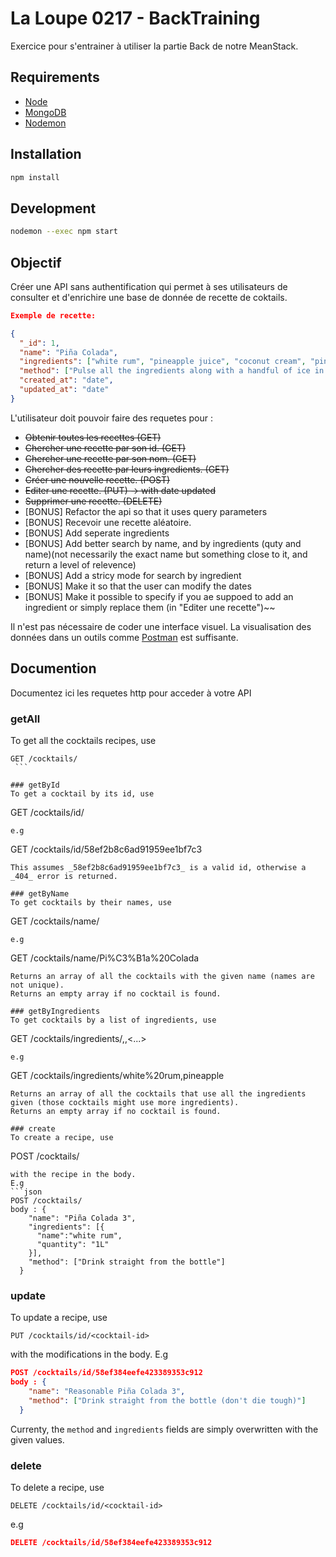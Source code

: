 # La Loupe 0217 - BackTraining
Exercice pour s'entrainer à utiliser la partie Back de notre MeanStack.

## Requirements

-   [Node](https://doc.ubuntu-fr.org/nodejs#depuis_un_ppa)
-   [MongoDB](https://doc.ubuntu-fr.org/mongodb#installation)
-   [Nodemon](http://nodemon.io/)

## Installation

```bash
npm install
```

## Development

```bash
nodemon --exec npm start
```

## Objectif
Créer une API sans authentification qui permet à ses utilisateurs de consulter et d'enrichire une base de donnée de recette de coktails.


``` json
Exemple de recette:

{
  "_id": 1,
  "name": "Piña Colada",
  "ingredients": ["white rum", "pineapple juice", "coconut cream", "pineapple"],
  "method": ["Pulse all the ingredients along with a handful of ice in a blender until smooth", "Pour into a tall glass and garnish as you like."],
  "created_at": "date",
  "updated_at": "date"
}
```

L'utilisateur doit pouvoir faire des requetes pour :
  - ~~Obtenir toutes les recettes (GET)~~
  - ~~Chercher une recette par son id. (GET)~~
  - ~~Chercher une recette par son nom. (GET)~~
  - ~~Chercher des recette par leurs ingredients. (GET)~~
  - ~~Créer une nouvelle recette. (POST)~~
  - ~~Editer une recette. (PUT) -> with date updated~~
  - ~~Supprimer une recette. (DELETE)~~
  - [BONUS] Refactor the api so that it uses query parameters
  - [BONUS] Recevoir une recette aléatoire.
  - [BONUS] Add seperate ingredients
  - [BONUS] Add better search by name, and by ingredients (quty and name)(not necessarily the exact name but something close to it, and return a level of relevence)
  - [BONUS] Add a stricy mode for search by ingredient
  - [BONUS] Make it so that the user can modify the dates
  - [BONUS] Make it possible to specify if you ae suppoed to add an ingredient or simply replace them (in "Editer une recette")~~

  Il n'est pas nécessaire de coder une interface visuel. La visualisation des données dans un outils comme [Postman](https://chrome.google.com/webstore/detail/postman/fhbjgbiflinjbdggehcddcbncdddomo) est suffisante.

  ## Documention
  Documentez ici les requetes http pour acceder à votre API

  ### getAll
  To get all the cocktails recipes, use
  ```
  GET /cocktails/
  ```

  ### getById
  To get a cocktail by its id, use
  ```
  GET /cocktails/id/<cocktail-id>
  ```
  e.g
  ```
  GET /cocktails/id/58ef2b8c6ad91959ee1bf7c3
  ```
  This assumes _58ef2b8c6ad91959ee1bf7c3_ is a valid id, otherwise a _404_ error is returned.  

  ### getByName
  To get cocktails by their names, use
  ```
  GET /cocktails/name/<cocktail-id>
  ```
  e.g
  ```
  GET /cocktails/name/Pi%C3%B1a%20Colada
  ```  
  Returns an array of all the cocktails with the given name (names are not unique).
  Returns an empty array if no cocktail is found.

  ### getByIngredients
  To get cocktails by a list of ingredients, use
  ```
  GET /cocktails/ingredients/<ingredient1>,<ingredient2>,<...>
  ```
  e.g
  ```
  GET /cocktails/ingredients/white%20rum,pineapple
  ```  
  Returns an array of all the cocktails that use all the ingredients given (those cocktails might use more ingredients).
  Returns an empty array if no cocktail is found.

  ### create
  To create a recipe, use
  ```
  POST /cocktails/
  ```
  with the recipe in the body.
  E.g
  ```json
  POST /cocktails/
  body : {
      "name": "Piña Colada 3",
      "ingredients": [{
      	"name":"white rum",
      	"quantity": "1L"
      }],
      "method": ["Drink straight from the bottle"]
    }
```

### update
To update a recipe, use
```
PUT /cocktails/id/<cocktail-id>
```
with the modifications in the body.
E.g
```json
POST /cocktails/id/58ef384eefe423389353c912
body : {
    "name": "Reasonable Piña Colada 3",
    "method": ["Drink straight from the bottle (don't die tough)"]
  }
```
Currenty, the `method` and `ingredients` fields are simply overwritten with the given values.

### delete
To delete a recipe, use
```
DELETE /cocktails/id/<cocktail-id>
```
e.g
```json
DELETE /cocktails/id/58ef384eefe423389353c912
```
